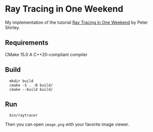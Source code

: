 # Ray Tracing in One Weekend

My implementation of the tutorial [Ray Tracing in One Weekend](https://raytracing.github.io/books/RayTracingInOneWeekend.html) by Peter Shirley.


## Requirements
CMake 15.0
A C++20-compliant compiler

## Build
```console
  mkdir build
  cmake -S . -B build/
  cmake --build build/
```

## Run
```console
  bin/raytracer
```
Then you can open `image.png` with your favorite image viewer.
